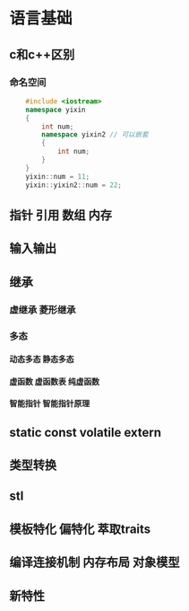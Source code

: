 # 语言基础
## c和c++区别
### 命名空间
```cpp
    #include <iostream>
    namespace yixin
    {
        int num;
        namespace yixin2 // 可以嵌套
        {
            int num;
        }
    }
    yixin::num = 11;
    yixin::yixin2::num = 22;
```
## 指针 引用 数组 内存
## 输入输出
## 继承
### 虚继承 菱形继承
### 多态
#### 动态多态 静态多态
#### 虚函数 虚函数表 纯虚函数
#### 智能指针 智能指针原理
## static const volatile extern
## 类型转换
## stl
## 模板特化 偏特化 萃取traits
## 编译连接机制 内存布局 对象模型
## 新特性